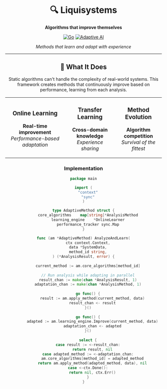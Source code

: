 <div align="center">

# 🔍 Liquisystems

**Algorithms that improve themselves**

[![Go](https://img.shields.io/badge/Go-00ADD8?style=for-the-badge&logo=go&logoColor=white)]()
[![Adaptive AI](https://img.shields.io/badge/Adaptive_AI-FF4081?style=for-the-badge&logo=cpu&logoColor=white)]()

*Methods that learn and adapt with experience*

</div>

---

<div align="center">

## 🎯 What It Does

Static algorithms can't handle the complexity of real-world systems. This framework creates methods that continuously improve based on performance, learning from each analysis.

</div>

<table align="center">
<tr>
<td align="center">

### Online Learning
**Real-time improvement**  
*Performance-based adaptation*

</td>
<td align="center">

### Transfer Learning
**Cross-domain knowledge**  
*Experience sharing*

</td>
<td align="center">

### Method Evolution
**Algorithm competition**  
*Survival of the fittest*

</td>
</tr>
</table>

<div align="center">

### Implementation

```go
package main

import (
    "context"
    "sync"
)

type AdaptiveMethod struct {
    core_algorithms    map[string]*AnalysisMethod
    learning_engine    *OnlineLearner
    performance_tracker sync.Map
}

func (am *AdaptiveMethod) AnalyzeAndLearn(
    ctx context.Context,
    data *SystemData,
    method_id string,
) (*AnalysisResult, error) {
    
    current_method := am.core_algorithms[method_id]
    
    // Run analysis while adapting in parallel
    result_chan := make(chan *AnalysisResult, 1)
    adaptation_chan := make(chan *AnalysisMethod, 1)
    
    go func() {
        result := am.apply_method(current_method, data)
        result_chan <- result
    }()
    
    go func() {
        adapted := am.learning_engine.Improve(current_method, data)
        adaptation_chan <- adapted
    }()
    
    select {
    case result := <-result_chan:
        return result, nil
    case adapted_method := <-adaptation_chan:
        am.core_algorithms[method_id] = adapted_method
        return am.apply_method(adapted_method, data), nil
    case <-ctx.Done():
        return nil, ctx.Err()
    }
}
```

</div>

